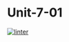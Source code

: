# Unit-7-01
 [![linter](https://github.com/Angelina-Rajesh/Unit-7-01/workflows/linter/badge.svg)](https://github.com/marketplace/actions/super-linter)
